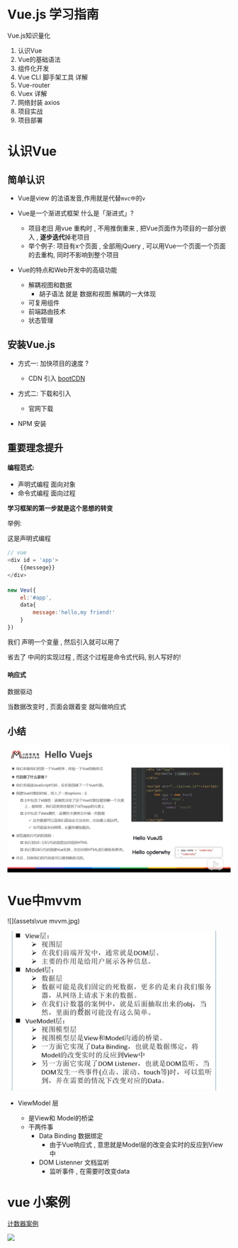 # Vue.js 学习指南

Vue.js知识量化

1. 认识Vue
2. Vue的基础语法
3. 组件化开发
4. Vue CLI 脚手架工具 详解
5. Vue-router
6. Vuex 详解
7. 网络封装  axios
8. 项目实战  
9. 项目部署



# 认识Vue

## 简单认识

- Vue是view 的法语发音,作用就是代替``mvc中``的`v`
- Vue是一个渐进式框架  什么是「渐进式」?
  - 项目老旧 用vue 重构时 , 不用推倒重来 , 把Vue页面作为项目的一部分嵌入 , **逐步迭代**掉老项目 
  - 举个例子:  项目有x个页面 ,  全部用jQuery , 可以用Vue一个页面一个页面的去重构, 同时不影响到整个项目

- Vue的特点和Web开发中的高级功能
  - 解耦视图和数据
    - 胡子语法 就是 数据和视图 解耦的一大体现
  - 可复用组件
  - 前端路由技术
  - 状态管理



## 安装Vue.js

- 方式一:  加快项目的速度 ? 
  - CDN 引入   [bootCDN](https://www.bootcdn.cn/)

- 方式二: 下载和引入
  - 官网下载
- NPM 安装



## 重要理念提升

#### 编程范式:

- 声明式编程    面向对象
- 命令式编程     面向过程

**学习框架的第一步就是这个思想的转变**

举例:

这是声明式编程

```javascript
// vue 
<div id = 'app'> 
    {{messege}}
</div>

new Veu({
    el:'#app',
    data{
    	message:'hello,my friend!'
	}
})
```

我们 声明一个变量 , 然后引入就可以用了

省去了 中间的实现过程 , 而这个过程是命令式代码, 别人写好的!



#### 响应式

数据驱动

当数据改变时 , 页面会跟着变  就叫做响应式



## 小结

![](assets\vue-小马哥-2.jpg)



# Vue中mvvm

![](assets\vue mvvm.jpg)

![](assets\mvvm-解读.jpg)



- ViewModel 层

  - 是View和 Model的桥梁
  - 干两件事
    - Data Binding    数据绑定   
      - 由于Vue响应式 , 意思就是Model层的改变会实时的反应到View 中
    - DOM  Listenner   文档监听
      - 监听事件 , 在需要时改变data   

  

 



# vue 小案例

[计数器案例](http://js.jirengu.com/kaxal/1)

![](C:\Users\lenovo\Documents\一“桶”前端\myNote\vue\assets\vue-小马哥-3.jpg)



